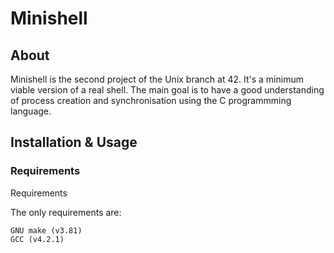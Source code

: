 # Minishell  

## About  
Minishell is the second project of the Unix branch at 42. It's a minimum viable version of a real shell. The main goal  is to have a good understanding of process creation and synchronisation using the C programmming language.  

## Installation & Usage  
### Requirements
Requirements

The only requirements are:

    GNU make (v3.81)
    GCC (v4.2.1)
